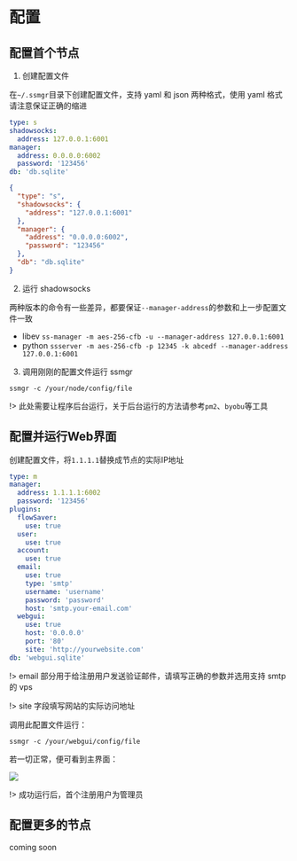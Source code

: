# 配置

## 配置首个节点

1. 创建配置文件

  在`~/.ssmgr`目录下创建配置文件，支持 yaml 和 json 两种格式，使用 yaml 格式请注意保证正确的缩进

```yaml
type: s
shadowsocks:
  address: 127.0.0.1:6001
manager:
  address: 0.0.0.0:6002
  password: '123456'
db: 'db.sqlite'
```

```json
{
  "type": "s",
  "shadowsocks": {
    "address": "127.0.0.1:6001"
  },
  "manager": {
    "address": "0.0.0.0:6002",
    "password": "123456"
  },
  "db": "db.sqlite"
}
```

2. 运行 shadowsocks

  两种版本的命令有一些差异，都要保证`--manager-address`的参数和上一步配置文件一致

  - libev `ss-manager -m aes-256-cfb -u --manager-address 127.0.0.1:6001`
  - python `ssserver -m aes-256-cfb -p 12345 -k abcedf --manager-address 127.0.0.1:6001`


3. 调用刚刚的配置文件运行 ssmgr

  `ssmgr -c /your/node/config/file`

!> 此处需要让程序后台运行，关于后台运行的方法请参考`pm2`、`byobu`等工具

## 配置并运行Web界面

  创建配置文件，将`1.1.1.1`替换成节点的实际IP地址

```yaml
type: m
manager:
  address: 1.1.1.1:6002
  password: '123456'
plugins:
  flowSaver:
    use: true
  user:
    use: true
  account:
    use: true
  email:
    use: true
    type: 'smtp'
    username: 'username'
    password: 'password'
    host: 'smtp.your-email.com'
  webgui:
    use: true
    host: '0.0.0.0'
    port: '80'
    site: 'http://yourwebsite.com'
db: 'webgui.sqlite'
```

!> email 部分用于给注册用户发送验证邮件，请填写正确的参数并选用支持 smtp 的 vps

!> site 字段填写网站的实际访问地址

  调用此配置文件运行：

  `ssmgr -c /your/webgui/config/file`

  若一切正常，便可看到主界面：

![](/_media/home.png)

!> 成功运行后，首个注册用户为管理员



## 配置更多的节点

  coming soon